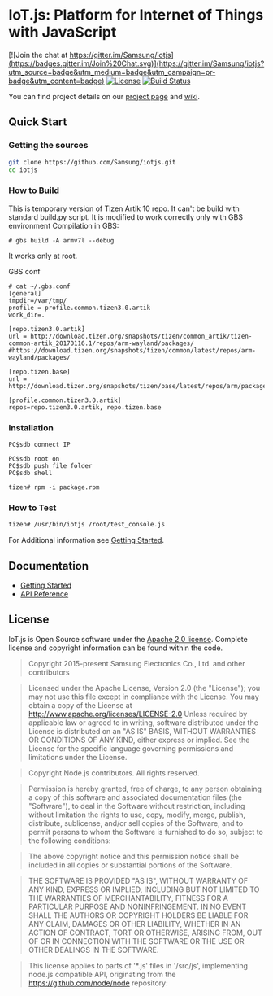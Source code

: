 # IoT.js: Platform for Internet of Things with JavaScript
[![Join the chat at https://gitter.im/Samsung/iotjs](https://badges.gitter.im/Join%20Chat.svg)](https://gitter.im/Samsung/iotjs?utm_source=badge&utm_medium=badge&utm_campaign=pr-badge&utm_content=badge)
[![License](https://img.shields.io/badge/licence-Apache%202.0-brightgreen.svg?style=flat)](LICENSE)
[![Build Status](https://travis-ci.org/Samsung/iotjs.svg?branch=master)](https://travis-ci.org/Samsung/iotjs)

You can find project details on our [project page](http://samsung.github.io/iotjs/) and [wiki](https://github.com/Samsung/iotjs/wiki).

## Quick Start
### Getting the sources

```bash
git clone https://github.com/Samsung/iotjs.git
cd iotjs
```

### How to Build

This is temporary version of Tizen Artik 10 repo. It can't be build with standard build.py script. It is modified to work correctly only with GBS environment
Compilation in GBS:

```
# gbs build -A armv7l --debug
```

It works only at root.


GBS conf

```
# cat ~/.gbs.conf
[general]
tmpdir=/var/tmp/
profile = profile.common.tizen3.0.artik
work_dir=.

[repo.tizen3.0.artik]
url = http://download.tizen.org/snapshots/tizen/common_artik/tizen-common-artik_20170116.1/repos/arm-wayland/packages/
#https://download.tizen.org/snapshots/tizen/common/latest/repos/arm-wayland/packages/

[repo.tizen.base]
url = http://download.tizen.org/snapshots/tizen/base/latest/repos/arm/packages/

[profile.common.tizen3.0.artik]
repos=repo.tizen3.0.artik, repo.tizen.base
```

### Installation

```
PC$sdb connect IP

PC$sdb root on
PC$sdb push file folder
PC$sdb shell

tizen# rpm -i package.rpm
```

### How to Test

```bash
tizen# /usr/bin/iotjs /root/test_console.js
```


For Additional information see [Getting Started](docs/Getting-Started.md).

## Documentation
- [Getting Started](docs/Getting-Started.md)
- [API Reference](docs/IoT.js-API-reference.md)

## License
IoT.js is Open Source software under the [Apache 2.0 license](https://www.apache.org/licenses/LICENSE-2.0). Complete license and copyright information can be found within the code.

> Copyright 2015-present Samsung Electronics Co., Ltd. and other contributors

> Licensed under the Apache License, Version 2.0 (the "License"); you may not use this file except in compliance with the License. You may obtain a copy of the License at http://www.apache.org/licenses/LICENSE-2.0 Unless required by applicable law or agreed to in writing, software distributed under the License is distributed on an "AS IS" BASIS, WITHOUT WARRANTIES OR CONDITIONS OF ANY KIND, either express or implied. See the License for the specific language governing permissions and limitations under the License.

> Copyright Node.js contributors. All rights reserved.

> Permission is hereby granted, free of charge, to any person obtaining a copy
 of this software and associated documentation files (the "Software"), to
 deal in the Software without restriction, including without limitation the
 rights to use, copy, modify, merge, publish, distribute, sublicense, and/or
 sell copies of the Software, and to permit persons to whom the Software is
 furnished to do so, subject to the following conditions:

> The above copyright notice and this permission notice shall be included in
 all copies or substantial portions of the Software.

> THE SOFTWARE IS PROVIDED "AS IS", WITHOUT WARRANTY OF ANY KIND, EXPRESS OR
 IMPLIED, INCLUDING BUT NOT LIMITED TO THE WARRANTIES OF MERCHANTABILITY,
 FITNESS FOR A PARTICULAR PURPOSE AND NONINFRINGEMENT. IN NO EVENT SHALL THE
 AUTHORS OR COPYRIGHT HOLDERS BE LIABLE FOR ANY CLAIM, DAMAGES OR OTHER
 LIABILITY, WHETHER IN AN ACTION OF CONTRACT, TORT OR OTHERWISE, ARISING
 FROM, OUT OF OR IN CONNECTION WITH THE SOFTWARE OR THE USE OR OTHER DEALINGS
 IN THE SOFTWARE.

> This license applies to parts of '*.js' files in '/src/js', implementing node.js
 compatible API, originating from the https://github.com/node/node repository:
